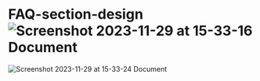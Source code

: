 # FAQ-section-design![Screenshot 2023-11-29 at 15-33-16 Document](https://github.com/JavaScriptOstad/FAQ-section-design/assets/73139993/a0b121f4-2f79-4e8e-a522-ad9aaec6ff46)
![Screenshot 2023-11-29 at 15-33-24 Document](https://github.com/JavaScriptOstad/FAQ-section-design/assets/73139993/3c3fa3e1-f717-4b78-8489-a79b5b4aed98)
